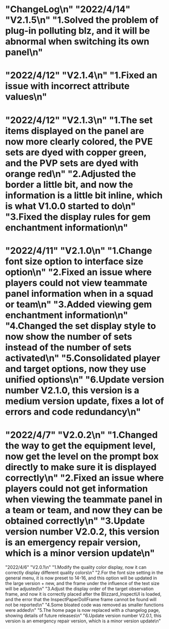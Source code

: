 "ChangeLog\n"
"2022/4/14"  "V2.1.5\n"
"1.Solved the problem of plug-in polluting blz, and it will be abnormal when switching its own panel\n"
=================================================================
"2022/4/12"  "V2.1.4\n"
"1.Fixed an issue with incorrect attribute values\n"
=================================================================
"2022/4/12"  "V2.1.3\n"
"1.The set items displayed on the panel are now more clearly colored, the PVE sets are dyed with copper green, and the PVP sets are dyed with orange red\n"
"2.Adjusted the border a little bit, and now the information is a little bit inline, which is what V1.0.0 started to do\n"
"3.Fixed the display rules for gem enchantment information\n"
=================================================================
"2022/4/11"  "V2.1.0\n"
"1.Change font size option to interface size option\n"
"2.Fixed an issue where players could not view teammate panel information when in a squad or team\n"
"3.Added viewing gem enchantment information\n"
"4.Changed the set display style to now show the number of sets instead of the number of sets activated\n"
"5.Consolidated player and target options, now they use unified options\n"
"6.Update version number V2.1.0, this version is a medium version update, fixes a lot of errors and code redundancy\n"
=================================================================
"2022/4/7"  "V2.0.2\n"
"1.Changed the way to get the equipment level, now get the level on the prompt box directly to make sure it is displayed correctly\n"
"2.Fixed an issue where players could not get information when viewing the teammate panel in a team or team, and now they can be obtained correctly\n"
"3.Update version number V2.0.2, this version is an emergency repair version, which is a minor version update\n"
=================================================================

"2022/4/6" "V2.0.1\n"
"1.Modify the quality color display, now it can correctly display different quality colors\n"
"2.For the font size setting in the general menu, it is now preset to 14-16, and this option will be updated in the large version + new, and the frame under the influence of the text size will be adjusted\n"
"3.Adjust the display order of the target observation frame, and now it is correctly placed after the Blizzard_InspectUI is loaded, and the error that the InspectPaperDollFrame frame cannot be found will not be reported\n"
"4.Some bloated code was removed as smaller functions were added\n"
"5.The home page is now replaced with a changelog page, showing details of future releases\n"
"6.Update version number V2.0.1, this version is an emergency repair version, which is a minor version update\n"